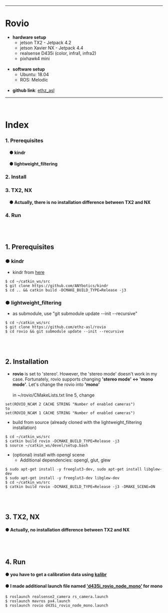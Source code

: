 ***
# Rovio
+ **hardware setup**
    + jetson TX2 - Jetpack 4.2
    + jetson Xavier NX - Jetpack 4.4
    + realsense D435i (color, infra1, infra2)
    + pixhawk4 mini
    <br>
+ **software setup**
    + Ubuntu: 18.04 
    + ROS: Melodic 
    <br>
+ **github link**: [ethz_asl](https://github.com/ethz-asl/rovio)
***
<br>

# Index
### 1. Prerequisites
####    &nbsp;&nbsp;&nbsp;&nbsp;● kindr
####    &nbsp;&nbsp;&nbsp;&nbsp;● lightweight_filtering
### 2. Install
### 3. TX2, NX
####    &nbsp;&nbsp;&nbsp;&nbsp;● Actually, there is no installation difference between TX2 and NX
### 4. Run
<br><br>

## 1. Prerequisites
### ● kindr
+ kindr from [here](https://github.com/ethz-asl/kindr)
```
$ cd ~/catkin_ws/src
$ git clone https://github.com/ANYbotics/kindr
$ cd .. && catkin build -DCMAKE_BUILD_TYPE=Release -j3
```

### ● lightweight_filtering
+ as submodule, use "git submodule update --init --recursive"
```
$ cd ~/catkin_ws/src
$ git clone https://github.com/ethz-asl/rovio
$ cd rovio && git submodule update --init --recursive
```
<br><br>

## 2. Installation

+ **rovio** is set to 'stereo'. However, the 'stereo mode' doesn't work in my case. Fortunately, rovio supports changing **'stereo mode' <-> 'mono mode'**. Let's change the rovio into **'mono'**
<br><br>in ~/rovio/CMakeLists.txt line 5, change
```
set(ROVIO_NCAM 2 CACHE STRING "Number of enabled cameras")
to
set(ROVIO_NCAM 1 CACHE STRING "Number of enabled cameras")
```

+ build from source (already cloned with the lightweight_filtering installation)
```
$ cd ~/catkin_ws/src
$ catkin build rovio -DCMAKE_BUILD_TYPE=Release -j3
$ source ~/catkin_ws/devel/setup.bash
```

+ (optional) install with opengl scene
    + Additional dependencies: opengl, glut, glew
```
$ sudo apt-get install -y freeglut3-dev, sudo apt-get install libglew-dev
$ sudo apt-get install -y freeglut3-dev libglew-dev
$ cd ~/catkin_ws/src
$ catkin build rovio -DCMAKE_BUILD_TYPE=Release -j3 -DMAKE_SCENE=ON
```
<br><br>

## 3. TX2, NX
#### ● Actually, no installation difference between TX2 and NX
<br><br>

## 4. Run
#### ● you have to get a calibration data using [kalibr](https://github.com/zinuok/kalibr)
#### ● I made additional launch file named ['d435i_rovio_node_mono'](https://github.com/zinuok/Rovio/blob/master/d435i_rovio_node_mono.launch) for mono
```
$ roslaunch realsense2_camera rs_camera.launch
$ roslaunch mavros px4.launch
$ roslaunch rovio d435i_rovio_node_mono.launch
```

